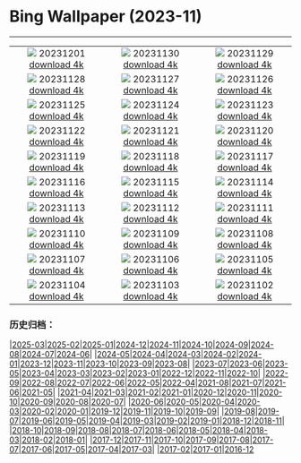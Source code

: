 # Bing Wallpaper (2023-11)
**************
| | | |
| :----: | :----: | :----: |
| ![](https://www.bing.com/th?id=OHR.IcebergAntarctica_IT-IT9598451046_1920x1080.jpg) 20231201 [download 4k](https://www.bing.com/th?id=OHR.IcebergAntarctica_IT-IT9598451046_UHD.jpg) | ![](https://www.bing.com/th?id=OHR.TrotternishStorr_IT-IT5546138012_1920x1080.jpg) 20231130 [download 4k](https://www.bing.com/th?id=OHR.TrotternishStorr_IT-IT5546138012_UHD.jpg) | ![](https://www.bing.com/th?id=OHR.TreeLighting_IT-IT9195386541_1920x1080.jpg) 20231129 [download 4k](https://www.bing.com/th?id=OHR.TreeLighting_IT-IT9195386541_UHD.jpg) |
| ![](https://www.bing.com/th?id=OHR.HumanKindness_IT-IT8962065761_1920x1080.jpg) 20231128 [download 4k](https://www.bing.com/th?id=OHR.HumanKindness_IT-IT8962065761_UHD.jpg) | ![](https://www.bing.com/th?id=OHR.RioNegro_IT-IT8563541659_1920x1080.jpg) 20231127 [download 4k](https://www.bing.com/th?id=OHR.RioNegro_IT-IT8563541659_UHD.jpg) | ![](https://www.bing.com/th?id=OHR.BradgateFallow_IT-IT7620518692_1920x1080.jpg) 20231126 [download 4k](https://www.bing.com/th?id=OHR.BradgateFallow_IT-IT7620518692_UHD.jpg) |
| ![](https://www.bing.com/th?id=OHR.TajoRiver_IT-IT6335699453_1920x1080.jpg) 20231125 [download 4k](https://www.bing.com/th?id=OHR.TajoRiver_IT-IT6335699453_UHD.jpg) | ![](https://www.bing.com/th?id=OHR.HallofMosses_IT-IT8394280522_1920x1080.jpg) 20231124 [download 4k](https://www.bing.com/th?id=OHR.HallofMosses_IT-IT8394280522_UHD.jpg) | ![](https://www.bing.com/th?id=OHR.TeideNational_IT-IT6647681954_1920x1080.jpg) 20231123 [download 4k](https://www.bing.com/th?id=OHR.TeideNational_IT-IT6647681954_UHD.jpg) |
| ![](https://www.bing.com/th?id=OHR.ValdiNon_IT-IT6962165513_1920x1080.jpg) 20231122 [download 4k](https://www.bing.com/th?id=OHR.ValdiNon_IT-IT6962165513_UHD.jpg) | ![](https://www.bing.com/th?id=OHR.GiornataAlbero_IT-IT4061721168_1920x1080.jpg) 20231121 [download 4k](https://www.bing.com/th?id=OHR.GiornataAlbero_IT-IT4061721168_UHD.jpg) | ![](https://www.bing.com/th?id=OHR.ChapmanAdventure_IT-IT1638129617_1920x1080.jpg) 20231120 [download 4k](https://www.bing.com/th?id=OHR.ChapmanAdventure_IT-IT1638129617_UHD.jpg) |
| ![](https://www.bing.com/th?id=OHR.FrozenBog_IT-IT1429362673_1920x1080.jpg) 20231119 [download 4k](https://www.bing.com/th?id=OHR.FrozenBog_IT-IT1429362673_UHD.jpg) | ![](https://www.bing.com/th?id=OHR.MilsePolarBear_IT-IT6547276065_1920x1080.jpg) 20231118 [download 4k](https://www.bing.com/th?id=OHR.MilsePolarBear_IT-IT6547276065_UHD.jpg) | ![](https://www.bing.com/th?id=OHR.BadRiver_IT-IT5930928466_1920x1080.jpg) 20231117 [download 4k](https://www.bing.com/th?id=OHR.BadRiver_IT-IT5930928466_UHD.jpg) |
| ![](https://www.bing.com/th?id=OHR.AthensAcropolis_IT-IT3514656411_1920x1080.jpg) 20231116 [download 4k](https://www.bing.com/th?id=OHR.AthensAcropolis_IT-IT3514656411_UHD.jpg) | ![](https://www.bing.com/th?id=OHR.SarekSweden_IT-IT3039153178_1920x1080.jpg) 20231115 [download 4k](https://www.bing.com/th?id=OHR.SarekSweden_IT-IT3039153178_UHD.jpg) | ![](https://www.bing.com/th?id=OHR.RussellLupines_IT-IT2361733458_1920x1080.jpg) 20231114 [download 4k](https://www.bing.com/th?id=OHR.RussellLupines_IT-IT2361733458_UHD.jpg) |
| ![](https://www.bing.com/th?id=OHR.OliveOrchard_IT-IT1918983389_1920x1080.jpg) 20231113 [download 4k](https://www.bing.com/th?id=OHR.OliveOrchard_IT-IT1918983389_UHD.jpg) | ![](https://www.bing.com/th?id=OHR.DiwaliAyodhya_IT-IT1029399441_1920x1080.jpg) 20231112 [download 4k](https://www.bing.com/th?id=OHR.DiwaliAyodhya_IT-IT1029399441_UHD.jpg) | ![](https://www.bing.com/th?id=OHR.ValDiFunes_IT-IT0203212451_1920x1080.jpg) 20231111 [download 4k](https://www.bing.com/th?id=OHR.ValDiFunes_IT-IT0203212451_UHD.jpg) |
| ![](https://www.bing.com/th?id=OHR.BadlandsSunrise_IT-IT9035430276_1920x1080.jpg) 20231110 [download 4k](https://www.bing.com/th?id=OHR.BadlandsSunrise_IT-IT9035430276_UHD.jpg) | ![](https://www.bing.com/th?id=OHR.NorwayBirch_IT-IT3144074333_1920x1080.jpg) 20231109 [download 4k](https://www.bing.com/th?id=OHR.NorwayBirch_IT-IT3144074333_UHD.jpg) | ![](https://www.bing.com/th?id=OHR.ManateeMama_IT-IT1827292679_1920x1080.jpg) 20231108 [download 4k](https://www.bing.com/th?id=OHR.ManateeMama_IT-IT1827292679_UHD.jpg) |
| ![](https://www.bing.com/th?id=OHR.KirkilaiTower_IT-IT0096866054_1920x1080.jpg) 20231107 [download 4k](https://www.bing.com/th?id=OHR.KirkilaiTower_IT-IT0096866054_UHD.jpg) | ![](https://www.bing.com/th?id=OHR.LagoPehoe_IT-IT9495444218_1920x1080.jpg) 20231106 [download 4k](https://www.bing.com/th?id=OHR.LagoPehoe_IT-IT9495444218_UHD.jpg) | ![](https://www.bing.com/th?id=OHR.SilencioSpain_IT-IT5372993928_1920x1080.jpg) 20231105 [download 4k](https://www.bing.com/th?id=OHR.SilencioSpain_IT-IT5372993928_UHD.jpg) |
| ![](https://www.bing.com/th?id=OHR.BisonSnow_IT-IT6079794906_1920x1080.jpg) 20231104 [download 4k](https://www.bing.com/th?id=OHR.BisonSnow_IT-IT6079794906_UHD.jpg) | ![](https://www.bing.com/th?id=OHR.ChiantiTuscany_IT-IT9257296555_1920x1080.jpg) 20231103 [download 4k](https://www.bing.com/th?id=OHR.ChiantiTuscany_IT-IT9257296555_UHD.jpg) | ![](https://www.bing.com/th?id=OHR.DeathValleySalt_IT-IT9897014974_1920x1080.jpg) 20231102 [download 4k](https://www.bing.com/th?id=OHR.DeathValleySalt_IT-IT9897014974_UHD.jpg) |

### 历史归档：

|[2025-03](bing/2025-03/2025-03.md)|[2025-02](bing/2025-02/2025-02.md)|[2025-01](bing/2025-01/2025-01.md)|[2024-12](bing/2024-12/2024-12.md)|[2024-11](bing/2024-11/2024-11.md)|[2024-10](bing/2024-10/2024-10.md)|[2024-09](bing/2024-09/2024-09.md)|[2024-08](bing/2024-08/2024-08.md)|[2024-07](bing/2024-07/2024-07.md)|[2024-06](bing/2024-06/2024-06.md)|
|[2024-05](bing/2024-05/2024-05.md)|[2024-04](bing/2024-04/2024-04.md)|[2024-03](bing/2024-03/2024-03.md)|[2024-02](bing/2024-02/2024-02.md)|[2024-01](bing/2024-01/2024-01.md)|[2023-12](bing/2023-12/2023-12.md)|[2023-11](bing/2023-11/2023-11.md)|[2023-10](bing/2023-10/2023-10.md)|[2023-09](bing/2023-09/2023-09.md)|[2023-08](bing/2023-08/2023-08.md)|
|[2023-07](bing/2023-07/2023-07.md)|[2023-06](bing/2023-06/2023-06.md)|[2023-05](bing/2023-05/2023-05.md)|[2023-04](bing/2023-04/2023-04.md)|[2023-03](bing/2023-03/2023-03.md)|[2023-02](bing/2023-02/2023-02.md)|[2023-01](bing/2023-01/2023-01.md)|[2022-12](bing/2022-12/2022-12.md)|[2022-11](bing/2022-11/2022-11.md)|[2022-10](bing/2022-10/2022-10.md)|
|[2022-09](bing/2022-09/2022-09.md)|[2022-08](bing/2022-08/2022-08.md)|[2022-07](bing/2022-07/2022-07.md)|[2022-06](bing/2022-06/2022-06.md)|[2022-05](bing/2022-05/2022-05.md)|[2022-04](bing/2022-04/2022-04.md)|[2021-08](bing/2021-08/2021-08.md)|[2021-07](bing/2021-07/2021-07.md)|[2021-06](bing/2021-06/2021-06.md)|[2021-05](bing/2021-05/2021-05.md)|
|[2021-04](bing/2021-04/2021-04.md)|[2021-03](bing/2021-03/2021-03.md)|[2021-02](bing/2021-02/2021-02.md)|[2021-01](bing/2021-01/2021-01.md)|[2020-12](bing/2020-12/2020-12.md)|[2020-11](bing/2020-11/2020-11.md)|[2020-10](bing/2020-10/2020-10.md)|[2020-09](bing/2020-09/2020-09.md)|[2020-08](bing/2020-08/2020-08.md)|[2020-07](bing/2020-07/2020-07.md)|
|[2020-06](bing/2020-06/2020-06.md)|[2020-05](bing/2020-05/2020-05.md)|[2020-04](bing/2020-04/2020-04.md)|[2020-03](bing/2020-03/2020-03.md)|[2020-02](bing/2020-02/2020-02.md)|[2020-01](bing/2020-01/2020-01.md)|[2019-12](bing/2019-12/2019-12.md)|[2019-11](bing/2019-11/2019-11.md)|[2019-10](bing/2019-10/2019-10.md)|[2019-09](bing/2019-09/2019-09.md)|
|[2019-08](bing/2019-08/2019-08.md)|[2019-07](bing/2019-07/2019-07.md)|[2019-06](bing/2019-06/2019-06.md)|[2019-05](bing/2019-05/2019-05.md)|[2019-04](bing/2019-04/2019-04.md)|[2019-03](bing/2019-03/2019-03.md)|[2019-02](bing/2019-02/2019-02.md)|[2019-01](bing/2019-01/2019-01.md)|[2018-12](bing/2018-12/2018-12.md)|[2018-11](bing/2018-11/2018-11.md)|
|[2018-10](bing/2018-10/2018-10.md)|[2018-09](bing/2018-09/2018-09.md)|[2018-08](bing/2018-08/2018-08.md)|[2018-07](bing/2018-07/2018-07.md)|[2018-06](bing/2018-06/2018-06.md)|[2018-05](bing/2018-05/2018-05.md)|[2018-04](bing/2018-04/2018-04.md)|[2018-03](bing/2018-03/2018-03.md)|[2018-02](bing/2018-02/2018-02.md)|[2018-01](bing/2018-01/2018-01.md)|
|[2017-12](bing/2017-12/2017-12.md)|[2017-11](bing/2017-11/2017-11.md)|[2017-10](bing/2017-10/2017-10.md)|[2017-09](bing/2017-09/2017-09.md)|[2017-08](bing/2017-08/2017-08.md)|[2017-07](bing/2017-07/2017-07.md)|[2017-06](bing/2017-06/2017-06.md)|[2017-05](bing/2017-05/2017-05.md)|[2017-04](bing/2017-04/2017-04.md)|[2017-03](bing/2017-03/2017-03.md)|
|[2017-02](bing/2017-02/2017-02.md)|[2017-01](bing/2017-01/2017-01.md)|[2016-12](bing/2016-12/2016-12.md)